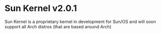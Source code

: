 # Sun Kernel v2.0.1
Sun Kernel is a proprietary kernel in development  for Sun/OS and will soon support all Arch distros (that are based around Arch)
